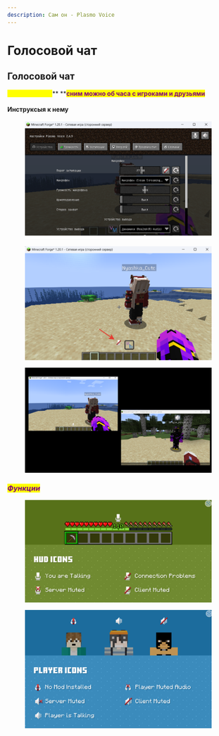 ```yaml
---
description: Сам он - Plasmo Voice
---
```


# Голосовой чат

## Голосовой чат

<mark style="color:yellow;">**Голосовой чат**</mark>** **<mark style="color:purple;">**сним можно об часа с игроками и друзьями**</mark>

#### **Инструксыя к нему**  <a href="#mod-plasmovoice-https-modrinth.com-plugin-plasmo-voice-versions" id="mod-plasmovoice-https-modrinth.com-plugin-plasmo-voice-versions"></a>



<figure><img src="../../.gitbook/assets/2024-05-03_23-50-46.png" alt=""><figcaption></figcaption></figure>



<figure><img src="../../.gitbook/assets/2024-05-03_23-53-40.png" alt=""><figcaption></figcaption></figure>



<figure><img src="../../.gitbook/assets/2024-05-04_00-00-14 (1).png" alt=""><figcaption></figcaption></figure>

### _<mark style="color:purple;">Функции</mark>_



<figure><img src="../../.gitbook/assets/Снимок экрана 2024-05-04 001759.png" alt=""><figcaption></figcaption></figure>



<figure><img src="../../.gitbook/assets/Снимок экрана 2024-05-04 001830.png" alt=""><figcaption></figcaption></figure>
